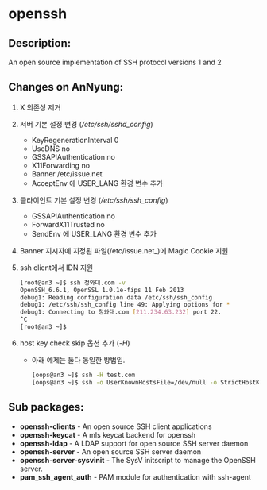 # openssh

## Description:

An open source implementation of SSH protocol versions 1 and 2

## Changes on AnNyung:

1. X 의존성 제거
2. 서버 기본 설정 변경 \(_/etc/ssh/sshd\_config_\)
   * KeyRegenerationInterval 0
   * UseDNS no
   * GSSAPIAuthentication no
   * X11Forwarding no
   * Banner /etc/issue.net
   * AcceptEnv 에 USER\_LANG 환경 변수 추가
3. 클라이언트 기본 설정 변경 \(_/etc/ssh/ssh\_config_\)
   * GSSAPIAuthentication no
   * ForwardX11Trusted no
   * SendEnv 에 USER\_LANG 환경 변수 추가
4. Banner 지시자에 지정된 파일\(/etc/issue.net\_\)에 Magic Cookie 지원
5. ssh client에서 IDN 지원

   ```bash
   [root@an3 ~]$ ssh 청와대.com -v
   OpenSSH_6.6.1, OpenSSL 1.0.1e-fips 11 Feb 2013
   debug1: Reading configuration data /etc/ssh/ssh_config
   debug1: /etc/ssh/ssh_config line 49: Applying options for *
   debug1: Connecting to 청와대.com [211.234.63.232] port 22.
   ^C
   [root@an3 ~]$
   ```

6. host key check skip 옵션 추가 \(_-H_\)
   * 아래 예제는 둘다 동일한 방법임.

     ```bash
     [oops@an3 ~]$ ssh -H test.com
     [oops@an3 ~]$ ssh -o UserKnownHostsFile=/dev/null -o StrictHostKeyChecking=no test.com
     ```

## Sub packages:

* **openssh-clients** - An open source SSH client applications
* **openssh-keycat** - A mls keycat backend for openssh
* **openssh-ldap** - A LDAP support for open source SSH server daemon
* **openssh-server** - An open source SSH server daemon
* **openssh-server-sysvinit** - The SysV initscript to manage the OpenSSH server.
* **pam\_ssh\_agent\_auth** - PAM module for authentication with ssh-agent

